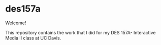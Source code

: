 # des157a
Welcome!

This repository contains the work that I did for my DES 157A- Interactive Media II class at UC Davis.
